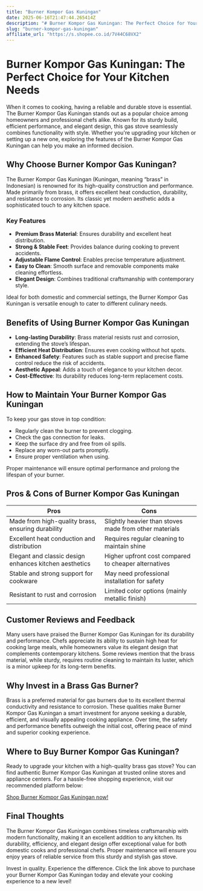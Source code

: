 ```yaml
---
title: "Burner Kompor Gas Kuningan"
date: 2025-06-16T21:47:44.265414Z
description: "# Burner Kompor Gas Kuningan: The Perfect Choice for Your Kitchen Needs..."
slug: "burner-kompor-gas-kuningan"
affiliate_url: "https://s.shopee.co.id/7V44C68VX2"
---
```

# Burner Kompor Gas Kuningan: The Perfect Choice for Your Kitchen Needs

When it comes to cooking, having a reliable and durable stove is essential. The Burner Kompor Gas Kuningan stands out as a popular choice among homeowners and professional chefs alike. Known for its sturdy build, efficient performance, and elegant design, this gas stove seamlessly combines functionality with style. Whether you're upgrading your kitchen or setting up a new one, exploring the features of the Burner Kompor Gas Kuningan can help you make an informed decision.

## Why Choose Burner Kompor Gas Kuningan?

The Burner Kompor Gas Kuningan (Kuningan, meaning “brass” in Indonesian) is renowned for its high-quality construction and performance. Made primarily from brass, it offers excellent heat conduction, durability, and resistance to corrosion. Its classic yet modern aesthetic adds a sophisticated touch to any kitchen space.

### Key Features

- **Premium Brass Material**: Ensures durability and excellent heat distribution.
- **Strong & Stable Feet**: Provides balance during cooking to prevent accidents.
- **Adjustable Flame Control**: Enables precise temperature adjustment.
- **Easy to Clean**: Smooth surface and removable components make cleaning effortless.
- **Elegant Design**: Combines traditional craftsmanship with contemporary style.

Ideal for both domestic and commercial settings, the Burner Kompor Gas Kuningan is versatile enough to cater to different culinary needs.

## Benefits of Using Burner Kompor Gas Kuningan

- **Long-lasting Durability**: Brass material resists rust and corrosion, extending the stove’s lifespan.
- **Efficient Heat Distribution**: Ensures even cooking without hot spots.
- **Enhanced Safety**: Features such as stable support and precise flame control reduce the risk of accidents.
- **Aesthetic Appeal**: Adds a touch of elegance to your kitchen decor.
- **Cost-Effective**: Its durability reduces long-term replacement costs.

## How to Maintain Your Burner Kompor Gas Kuningan

To keep your gas stove in top condition:

- Regularly clean the burner to prevent clogging.
- Check the gas connection for leaks.
- Keep the surface dry and free from oil spills.
- Replace any worn-out parts promptly.
- Ensure proper ventilation when using.

Proper maintenance will ensure optimal performance and prolong the lifespan of your burner.

## Pros & Cons of Burner Kompor Gas Kuningan

| Pros                                    | Cons                                               |
|-----------------------------------------|----------------------------------------------------|
| Made from high-quality brass, ensuring durability | Slightly heavier than stoves made from other materials |
| Excellent heat conduction and distribution | Requires regular cleaning to maintain shine      |
| Elegant and classic design enhances kitchen aesthetics | Higher upfront cost compared to cheaper alternatives |
| Stable and strong support for cookware | May need professional installation for safety  |
| Resistant to rust and corrosion       | Limited color options (mainly metallic finish) |

## Customer Reviews and Feedback

Many users have praised the Burner Kompor Gas Kuningan for its durability and performance. Chefs appreciate its ability to sustain high heat for cooking large meals, while homeowners value its elegant design that complements contemporary kitchens. Some reviews mention that the brass material, while sturdy, requires routine cleaning to maintain its luster, which is a minor upkeep for its long-term benefits.

## Why Invest in a Brass Gas Burner?

Brass is a preferred material for gas burners due to its excellent thermal conductivity and resistance to corrosion. These qualities make Burner Kompor Gas Kuningan a smart investment for anyone seeking a durable, efficient, and visually appealing cooking appliance. Over time, the safety and performance benefits outweigh the initial cost, offering peace of mind and superior cooking experience.

## Where to Buy Burner Kompor Gas Kuningan?

Ready to upgrade your kitchen with a high-quality brass gas stove? You can find authentic Burner Kompor Gas Kuningan at trusted online stores and appliance centers. For a hassle-free shopping experience, visit our recommended platform below:

[Shop Burner Kompor Gas Kuningan now!](https://s.shopee.co.id/7V44C68VX2)

## Final Thoughts

The Burner Kompor Gas Kuningan combines timeless craftsmanship with modern functionality, making it an excellent addition to any kitchen. Its durability, efficiency, and elegant design offer exceptional value for both domestic cooks and professional chefs. Proper maintenance will ensure you enjoy years of reliable service from this sturdy and stylish gas stove.

Invest in quality. Experience the difference. Click the link above to purchase your Burner Kompor Gas Kuningan today and elevate your cooking experience to a new level!